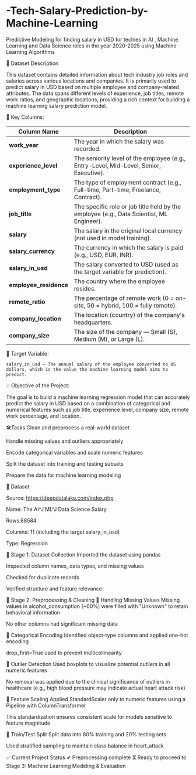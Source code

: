 # -Tech-Salary-Prediction-by-Machine-Learning
 Predictive Modeling for finding salary in USD   for techies in  AI , Machine Learning and Data Science roles in the year 2020-2025  using Machine Learning Algorithms 
 
📄 Dataset Description

This dataset contains detailed information about tech industry job roles and salaries across various locations and companies. It is primarily used to predict salary in USD based on multiple employee and company-related attributes. The data spans different levels of experience, job titles, remote work ratios, and geographic locations, providing a rich context for building a machine learning salary prediction model.

🔢 Key Columns:

| Column Name             | Description                                                                              |
| ----------------------- | ---------------------------------------------------------------------------------------- |
| **work\_year**          | The year in which the salary was recorded.                                               |
| **experience\_level**   | The seniority level of the employee (e.g., Entry-Level, Mid-Level, Senior, Executive).   |
| **employment\_type**    | The type of employment contract (e.g., Full-time, Part-time, Freelance, Contract).       |
| **job\_title**          | The specific role or job title held by the employee (e.g., Data Scientist, ML Engineer). |
| **salary**              | The salary in the original local currency (not used in model training).                  |
| **salary\_currency**    | The currency in which the salary is paid (e.g., USD, EUR, INR).                          |
| **salary\_in\_usd**     | The salary converted to USD (used as the target variable for prediction).                |
| **employee\_residence** | The country where the employee resides.                                                  |
| **remote\_ratio**       | The percentage of remote work (0 = on-site, 50 = hybrid, 100 = fully remote).            |
| **company\_location**   | The location (country) of the company's headquarters.                                    |
| **company\_size**       | The size of the company — Small (S), Medium (M), or Large (L).                           |


🎯 Target Variable:

    salary_in_usd – The annual salary of the employee converted to US dollars, which is the value the machine learning model aims to predict.

💡 Objective of the Project:

The goal is to build a machine learning regression model that can accurately predict the salary in USD based on a combination of categorical and numerical features such as job title, experience level, company size, remote work percentage, and location.

🛠Tasks 
 Clean and preprocess a real-world  dataset

Handle missing values and outliers appropriately

Encode categorical variables and scale numeric features

Split the dataset into training and testing subsets

Prepare the data for machine learning modeling 

📁 Dataset

Source: https://deepdatalake.com/index.php

Name: The AI^J ML^J Data Science Salary

Rows:88584

Columns: 11 (including the target salary_in_usd)

Type: Regression 

🔧 Stage 1: Dataset Collection Imported the dataset using pandas

Inspected column names, data types, and missing values

Checked for duplicate records

Verified structure and feature relevance

🧼 Stage 2: Preprocessing & Cleaning 🔹 Handling Missing Values Missing values in alcohol_consumption (~60%) were filled with "Unknown" to retain behavioral information

No other columns had significant missing data

🔹 Categorical Encoding Identified object-type columns and applied one-hot encoding

drop_first=True used to prevent multicollinearity

🔹 Outlier Detection Used boxplots to visualize potential outliers in all numeric features

No removal was applied due to the clinical significance of outliers in healthcare (e.g., high blood pressure may indicate actual heart attack risk)

🔹 Feature Scaling Applied StandardScaler only to numeric features using a Pipeline with ColumnTransformer

This standardization ensures consistent scale for models sensitive to feature magnitude

🔹 Train/Test Split Split data into 80% training and 20% testing sets

Used stratified sampling to maintain class balance in heart_attack

✅ Current Project Status ✔ Preprocessing complete ⏳ Ready to proceed to Stage 3: Machine Learning Modeling & Evaluation
